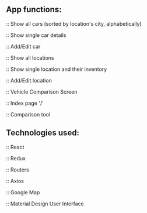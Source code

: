 App functions:
--------------
  :: Show all cars (sorted by location's city, alphabetically)

  :: Show single car details

  :: Add/Edit car

  :: Show all locations

  :: Show single location and their inventory

  :: Add/Edit location

  :: Vehicle Comparison Screen

  :: Index page '/'

  :: Comparison tool

Technologies used:
-------------------
  :: React

  :: Redux

  :: Routers

  :: Axios

  :: Google Map
  
  :: Material Design User Interface
